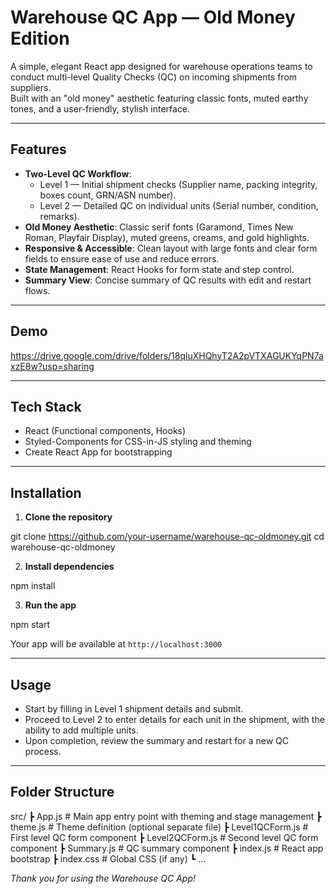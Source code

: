 # Warehouse QC App — Old Money Edition

A simple, elegant React app designed for warehouse operations teams to conduct multi-level Quality Checks (QC) on incoming shipments from suppliers.  
Built with an "old money" aesthetic featuring classic fonts, muted earthy tones, and a user-friendly, stylish interface.

---

## Features

- **Two-Level QC Workflow**:  
  - Level 1 — Initial shipment checks (Supplier name, packing integrity, boxes count, GRN/ASN number).  
  - Level 2 — Detailed QC on individual units (Serial number, condition, remarks).  
- **Old Money Aesthetic**: Classic serif fonts (Garamond, Times New Roman, Playfair Display), muted greens, creams, and gold highlights.  
- **Responsive & Accessible**: Clean layout with large fonts and clear form fields to ensure ease of use and reduce errors.  
- **State Management**: React Hooks for form state and step control.
- **Summary View**: Concise summary of QC results with edit and restart flows.

---

## Demo

https://drive.google.com/drive/folders/18qluXHQhyT2A2pVTXAGUKYqPN7axzE8w?usp=sharing

---

## Tech Stack

- React (Functional components, Hooks)  
- Styled-Components for CSS-in-JS styling and theming  
- Create React App for bootstrapping  

---

## Installation

1. **Clone the repository**

git clone https://github.com/your-username/warehouse-qc-oldmoney.git
cd warehouse-qc-oldmoney

2. **Install dependencies**

npm install

3. **Run the app**

npm start

Your app will be available at `http://localhost:3000`

---

## Usage

- Start by filling in Level 1 shipment details and submit.  
- Proceed to Level 2 to enter details for each unit in the shipment, with the ability to add multiple units.  
- Upon completion, review the summary and restart for a new QC process.

---

## Folder Structure

src/
┣ App.js # Main app entry point with theming and stage management
┣ theme.js # Theme definition (optional separate file)
┣ Level1QCForm.js # First level QC form component
┣ Level2QCForm.js # Second level QC form component
┣ Summary.js # QC summary component
┣ index.js # React app bootstrap
┣ index.css # Global CSS (if any)
┗ ...


*Thank you for using the Warehouse QC App!*
